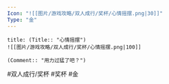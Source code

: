 ```yaml
---
Icon: "![[图片/游戏攻略/双人成行/奖杯/心情摇摆.png|30]]"
Type: "金"
---
```

```ad-common-gold-trophy
title: (Title:: "心情摇摆")
![[图片/游戏攻略/双人成行/奖杯/心情摇摆.png|100]]

(Comment:: "用力过猛了吧？")
```

#双人成行/奖杯 #奖杯 #金
